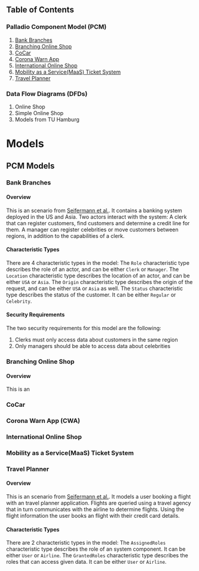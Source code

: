 ## Table of Contents
### Palladio Component Model (PCM)
1. [Bank Branches](#bank-branches)
2. [Branching Online Shop](#branching-online-shop)
3. [CoCar](#cocar)
4. [Corona Warn App](#corona-warn-app-cwa)
5. [International Online Shop](#international-online-shop)
6. [Mobility as a Service(MaaS) Ticket System](#mobility-as-a-servicemaas-ticket-system)
7. [Travel Planner](#travel-planner)

### Data Flow Diagrams (DFDs)
1. Online Shop 
2. Simple Online Shop 
3. Models from TU Hamburg



# Models
## PCM Models 
### Bank Branches
#### Overview
This is an scenario from [Seifermann et al.](https://doi.org/10.1016/j.jss.2021.111138).
It contains a banking system deployed in the US and Asia.
Two actors interact with the system:
A clerk that can register customers, find customers and determine a credit line for them. 
A manager can register celebrities or move customers between regions, in addition to the capabilities of a clerk. 

#### Characteristic Types
There are 4 characteristic types in the model: 
The `Role` characteristic type describes the role of an actor, and can be either `Clerk` or `Manager`.
The `Location` characteristic type describes the location of an actor, and can be either `USA` or `Asia`.
The `Origin` characteristic type describes the origin of the request, and can be either `USA` or `Asia` as well. 
The `Status` characteristic type describes the status of the customer. It can be either `Regular` or `Celebrity`.

#### Security Requirements
The two security requirements for this model are the following:
1. Clerks must only access data about customers in the same region 
2. Only managers should be able to access data about celebrities

### Branching Online Shop 
#### Overview 
This is an 

### CoCar 

### Corona Warn App (CWA)

### International Online Shop 

### Mobility as a Service(MaaS) Ticket System 

### Travel Planner
#### Overview 
This is an scenario from [Seifermann et al.](https://doi.org/10.1109/ICSA.2019.00009).
It models a user booking a flight with an travel planner application.
Flights are queried using a travel agency that in turn communicates with the airline to determine flights. 
Using the flight information the user books an flight with their credit card details. 

#### Characteristic Types 
There are 2 characteristic types in the model: 
The `AssignedRoles` characteristic type describes the role of an system component. It can be either `User` or `Airline`.
The `GrantedRoles` characteristic type describes the roles that can access given data. It can be either `User` or `Airline`.
